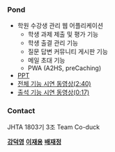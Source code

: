 ### Pond

- 학원 수강생 관리 웹 어플리케이션 
  - 학생 과제 제출 및 평가 기능 
  - 학생 출결 관리 기능
  - 질문 답변 커뮤니티 게시판 기능
  - 메일 초대 기능
  - PWA (A2HS, preCaching)
- [PPT](https://docs.google.com/presentation/d/1uvGdJs0zmNU2yUzv-UhAQL_bMvfElnW33PdfJJYVk0w/edit?usp=sharing) 
- [전체 기능 시연 동영상(2:40)](https://www.youtube.com/watch?v=jQjbPvX1A20&feature=youtu.be)
- [출석 기능 시연 동영상(0:17)](https://www.youtube.com/watch?v=t72aWOq4bsU)

### Contact
JHTA 1803기 3조 Team Co-duck

[__강덕영__](https://github.com/soulstrk)
[__이재용__](https://github.com/PaDuckk)
[__배재정__](https://github.com/bjj9804)

